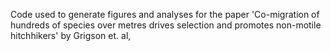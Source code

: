 Code used to generate figures and analyses for the paper 'Co-migration of hundreds of species over metres drives selection and promotes non-motile hitchhikers' by Grigson et. al, 
